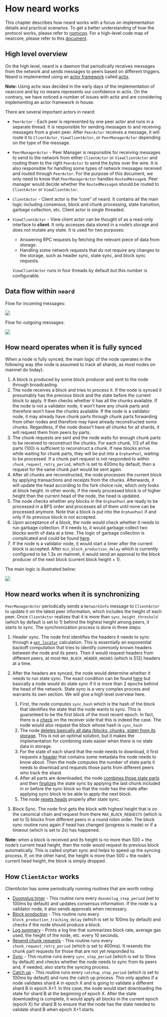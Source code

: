 # How neard works

This chapter describes how neard works with a focus on implementation details
and practical scenarios. To get a better understanding of how the protocol
works, please refer to [nomicon](https://nomicon.io). For a high-level code map
of nearcore, please refer to this [document](../).

## High level overview

On the high level, neard is a daemon that periodically receives messages from
the network and sends messages to peers based on different triggers. Neard is
implemented using an [actor
framework](https://en.wikipedia.org/wiki/Actor_model) called
[actix](https://docs.rs/actix).

**Note:** Using actix was decided in the early days of the implementation of
nearcore and by no means represents our confidence in actix. On the contrary, we
have noticed a number of issues with actix and are considering implementing an
actor framework in house.

There are several important actors in neard:

* `PeerActor` - Each peer is represented by one peer actor and runs in a separate
  thread. It is responsible for sending messages to and receiving messages from
  a given peer. After `PeerActor` receives a message, it will route it to
  `ClientActor`, `ViewClientActor`, or `PeerManagerActor` depending on the type
  of the message.

* `PeerManagerActor` - Peer Manager is responsible for receiving messages to send
  to the network from either `ClientActor` or `ViewClientActor` and routing them to
  the right `PeerActor` to send the bytes over the wire. It is also responsible for
  handling some types of network messages received and routed through `PeerActor`.
  For the purpose of this document, we only need to know that `PeerManagerActor`
  handles `RoutedMessage`s. Peer manager would decide whether the `RoutedMessage`s
  should be routed to `ClientActor` or `ViewClientActor`.

* `ClientActor` - Client actor is the “core” of neard. It contains all the main
  logic including consensus, block and chunk processing, state transition, garbage
  collection, etc. Client actor is single threaded.

* `ViewClientActor` - View client actor can be thought of as a read-only interface
  to **client**. It only accesses data stored in a node’s storage and does not mutate
  any state. It is used for two purposes:

    * Answering RPC requests by fetching the relevant piece of data from storage.
    * Handling some network requests that do not require any changes to the
      storage, such as header sync, state sync, and block sync requests.

  `ViewClientActor` runs in four threads by default but this number is configurable.

## Data flow within `neard`

Flow for incoming messages:

![](https://user-images.githubusercontent.com/1711539/195619986-25798cde-8a91-4721-86bd-93fa924b483a.png)


Flow for outgoing messages:

![](https://user-images.githubusercontent.com/1711539/195626792-7697129b-7f9c-4953-b939-0b9bcacaf72c.png)


## How neard operates when it is fully synced

When a node is fully synced, the main logic of the node operates in the
following way (the node is assumed to track all shards, as most nodes on mainnet
do today):

1. A block is produced by some block producer and sent to the node through
   broadcasting.
2. The node receives a block and tries to process it. If the node is synced it
   presumably has the previous block and the state before the current block to
   apply. It then checks whether it has all the chunks available. If the node is
   not a validator node, it won’t have any chunk parts and therefore won’t have
   the chunks available. If the node is a validator node, it may already have
   chunk parts through chunk parts forwarding from other nodes and therefore may
   have already reconstructed some chunks. Regardless, if the node doesn’t have all
   chunks for all shards, it will request them from peers by parts.
3. The chunk requests are sent and the node waits for enough chunk parts to be
   received to reconstruct the chunks. For each chunk, 1/3 of all the parts
   <!-- TODO: Is 100 the number of all the parts or one third of all the parts? -->
   (100) is sufficient to reconstruct a chunk. If new blocks arrive while waiting
   for chunk parts, they will be put into a `OrphanPool`, waiting to be processed.
   If a chunk part request is not responded to within `chunk_request_retry_period`,
   which is set to 400ms by default, then a request for the same chunk part
   would be sent again.
4. After all chunks are reconstructed, the node processes the current block by
   applying transactions and receipts from the chunks. Afterwards, it will
   update the head according to the fork choice rule, which only looks at block
   height. In other words, if the newly processed block is of higher height than
   the current head of the node, the head is updated.
5. The node checks whether any blocks in the `OrphanPool` are ready to be
   processed in a BFS order and processes all of them until none can be
   processed anymore. Note that a block is put into the `OrphanPool` if and
   only if its previous block is not accepted.
6. Upon acceptance of a block, the node would check whether it needs to run
   garbage collection. If it needs to, it would garbage collect two blocks worth
   of data at a time. The logic of garbage collection is complicated and could
   be found [here](./gc.md).
7. If the node is a validator node, it would start a timer after the current
   block is accepted. After `min_block_production_delay` which is currently
   configured to be 1.3s on mainnet, it would send an approval to the block
   producer of the next block (current block height + 1).

The main logic is illustrated below:

![](https://user-images.githubusercontent.com/1711539/195635652-f0c7ebae-a2e5-423f-8e62-b853b815fcec.png)


## How neard works when it is synchronizing

`PeerManagerActor` periodically sends a `NetworkInfo` message to `ClientActor`
to update it on the latest peer information, which includes the height of each
peer. Once `ClientActor` realizes that it is more than `sync_height_threshold`
(which by default is set to 1) behind the highest height among peers, it starts
to sync. The synchronization process is done in three steps:

1. Header sync. The node first identifies the headers it needs to sync through a
   [`get_locator`](https://github.com/near/nearcore/blob/279044f09a7e6e5e3f26db4898af3655dae6eda6/chain/client/src/sync.rs#L332)
   calculation. This is essentially an exponential backoff computation that
   tries to identify commonly known headers between the node and its peers. Then
   it would request headers from different peers, at most
   `MAX_BLOCK_HEADER_HASHES` (which is 512) headers at a time.
2. After the headers are synced, the node would determine whether it needs to
   run state sync. The exact condition can be found
   [here](https://github.com/near/nearcore/blob/279044f09a7e6e5e3f26db4898af3655dae6eda6/chain/client/src/sync.rs#L458)
   but basically a node would do state sync if it is more than 2 epochs behind
   the head of the network. State sync is a very complex process and warrants
   its own section. We will give a high level overview here.

   1. First, the node computes `sync_hash` which is the hash of the block that
      identifies the state that the node wants to sync. This is guaranteed to be
      the first block of the most recent epoch. In fact, there is a
      [check](https://github.com/near/nearcore/blob/279044f09a7e6e5e3f26db4898af3655dae6eda6/chain/chain/src/chain.rs#L4292)
      on the receiver side that this is indeed the case. The node would also
      request the block whose hash is `sync_hash`
   2. The node [deletes basically all data (blocks, chunks, state) from its
      storage](https://github.com/near/nearcore/blob/279044f09a7e6e5e3f26db4898af3655dae6eda6/chain/chain/src/chain.rs#L1809).
      This is not an optimal solution, but it makes the implementation for
      combining state easier when there is no stale data in storage.
   3. For the state of each shard that the node needs to download, it first
      requests a
      [header](https://github.com/near/nearcore/blob/279044f09a7e6e5e3f26db4898af3655dae6eda6/core/primitives/src/syncing.rs#L40)
      that contains some metadata the node needs to know about. Then the node
      computes the number of state parts it needs to download and requests those
      parts from different peers who track the shard.
    4. After all parts are downloaded, the node [combines those state
       parts](https://github.com/near/nearcore/blob/279044f09a7e6e5e3f26db4898af3655dae6eda6/chain/client/src/client_actor.rs#L1877)
       and then
       [finalizes](https://github.com/near/nearcore/blob/279044f09a7e6e5e3f26db4898af3655dae6eda6/chain/chain/src/chain.rs#L3065)
       the state sync by applying the last chunk included in or before the sync
       block so that the node has the state after applying sync block to be able
       to apply the next block.
     5. The node [resets
        heads](https://github.com/near/nearcore/blob/279044f09a7e6e5e3f26db4898af3655dae6eda6/chain/chain/src/chain.rs#L1874)
        properly after state sync.

3. Block Sync. The node first gets the block with highest height that is on the
   canonical chain and request from there `MAX_BLOCK_REQUESTS` (which is set to 5)
   blocks from different peers in a round robin order. The block sync routine
   runs again if head has changed (progress is made) or if a timeout (which is
   set to 2s) has happened.

**Note:** when a block is received and its height is no more than 500 + the
node’s current head height, then the node would request its previous block
automatically. This is called orphan sync and helps to speed up the syncing
process. If, on the other hand, the height is more than 500 + the node’s current
head height, the block is simply dropped.
<!-- TODO: Either this note is incorrect or the block processing diagram is. -->

## How `ClientActor` works

ClientActor has some periodically running routines that are worth noting:

* [Doomslug
  timer](https://github.com/near/nearcore/blob/fa78002a1b4119e5efe277c3073b3f333f451ffc/chain/client/src/client_actor.rs#L1198) - 
  This routine runs every `doosmslug_step_period` (set to 100ms by default) and
  updates consensus information. If the node is a validator node, it also sends
  approvals when necessary.
* [Block
  production](https://github.com/near/nearcore/blob/fa78002a1b4119e5efe277c3073b3f333f451ffc/chain/client/src/client_actor.rs#L991) - 
  This routine runs every `block_production_tracking_delay` (which is set to
  100ms by default) and checks if the node should produce a block.
* [Log
  summary](https://github.com/near/nearcore/blob/fa78002a1b4119e5efe277c3073b3f333f451ffc/chain/client/src/client_actor.rs#L1790) - 
  Prints a log line that summarizes block rate, average gas used, the height of
  the node, etc. every 10 seconds.
* [Resend chunk
  requests](https://github.com/near/nearcore/blob/fa78002a1b4119e5efe277c3073b3f333f451ffc/chain/chunks/src/lib.rs#L910) - 
  This routine runs every `chunk_request_retry_period` (which is set to 400ms).
  It resends the chunk part requests for those that are not yet responded to.
* [Sync](https://github.com/near/nearcore/blob/fa78002a1b4119e5efe277c3073b3f333f451ffc/chain/client/src/client_actor.rs#L1629) - 
  This routine runs every `sync_step_period` (which is set to 10ms by default)
  and checks whether the node needs to sync from its peers and, if needed, also
  starts the syncing process.
* [Catch
  up](https://github.com/near/nearcore/blob/fa78002a1b4119e5efe277c3073b3f333f451ffc/chain/client/src/client_actor.rs#L1581) - 
  This routine runs every `catchup_step_period` (which is set to 100ms by
  default) and runs the catch up process. This only applies if a node validates
  shard A in epoch X and is going to validate a different shard B in epoch X+1.
  In this case, the node would start downloading the state for shard B at the
  beginning of epoch X. After the state downloading is complete, it would apply
  all blocks in the current epoch (epoch X) for shard B to ensure that the node
  has the state needed to validate shard B when epoch X+1 starts.
